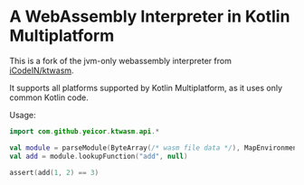 # A WebAssembly Interpreter in Kotlin Multiplatform

This is a fork of the jvm-only webassembly interpreter from [iCodeIN/ktwasm](https://github.com/iCodeIN/ktwasm).

It supports all platforms supported by Kotlin Multiplatform, as it uses only common Kotlin code.

Usage:

```kotlin
import com.github.yeicor.ktwasm.api.*

val module = parseModule(ByteArray(/* wasm file data */), MapEnvironment(mapOf(/* imports */)))
val add = module.lookupFunction("add", null)

assert(add(1, 2) == 3)
```
